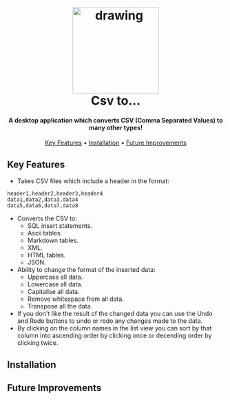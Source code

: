 
<h1 align="center">
  <img src="https://github.com/MrT-Stephens/Csv-to-Application/blob/master/Images/CSV_to_Logo.png" alt="drawing" width="200"/>
  <br>
  Csv to...
  <br>
</h1>

<h4 align="center">A desktop application which converts CSV (Comma Separated Values) to many other types!</h4>

<p align="center">
  <a href="#key-features">Key Features</a> •
  <a href="#installation">Installation</a> •
  <a href="#future-improvements">Future Improvements</a>
</p>

## Key Features
* Takes CSV files which include a header in the format:
```csv
header1,header2,header3,header4
data1,data2,data3,data4
data5,data6,data7,data8

```
* Converts the CSV to:
   - SQL insert statements.
   - Ascii tables.
   - Markdown tables.
   - XML.
   - HTML tables.
   - JSON.
* Ability to change the format of the inserted data:
   - Uppercase all data.
   - Lowercase all data.
   - Capitalise all data.
   - Remove whitespace from all data.
   - Transpose all the data.
* If you don't like the result of the changed  data you can use the Undo and Redo buttons to undo or redo any changes made to the data.
* By clicking on the column names in the list view you can sort by that column into ascending order by clicking once or decending  order by clicking twice.

## Installation 

## Future Improvements
